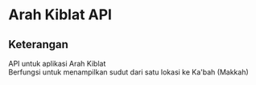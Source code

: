 # Arah Kiblat API
## Keterangan
API untuk aplikasi Arah Kiblat <br>
Berfungsi untuk menampilkan sudut dari satu lokasi ke Ka'bah (Makkah)
